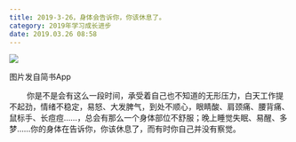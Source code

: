 ```yaml
---
title: 2019-3-26，身体会告诉你，你该休息了。
category: 2019年学习成长进步
date: 2019.03.26 08:58
---
```


![](https://markdown-1301532546.cos.ap-guangzhou.myqcloud.com/peipei_blog/20210921144021.jpeg)  

图片发自简书App

  

        你是不是会有这么一段时间，承受着自己也不知道的无形压力，白天工作提不起劲，情绪不稳定，易怒、大发脾气，到处不顺心，眼睛酸、肩颈痛、腰背痛、鼠标手、长痘痘……，总会有那么一个身体部位不舒服；晚上睡觉失眠、易醒、多梦……你的身体在告诉你，你该休息了，而有时你自己并没有察觉。